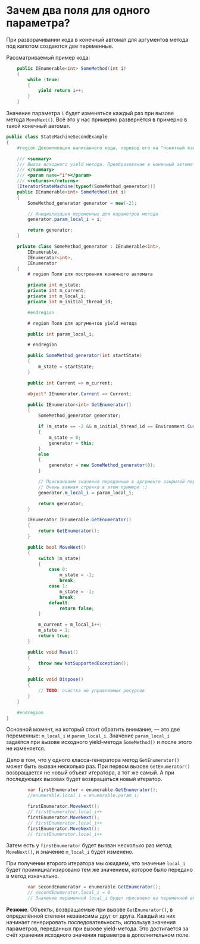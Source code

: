 # Зачем два поля для одного параметра?

При разворачивании кода в конечный автомат для аргументов метода под капотом создаются две переменные.

Рассматриваемый пример кода:

```csharp
    public IEnumerable<int> SomeMethod(int i)
    {
        while (true)
        {
            yield return i++;
        }
    }
```

Значение параметра `i` будет изменяться каждый раз при вызове метода `MoveNext()`. Всё это у нас примерно развернётся в примерно в такой конечный автомат.

```csharp
public class StateMachineSecondExample
{
    #region Декомпиляция написанного кода, перевод его на "понятный язык"

    /// <summary>
    /// Вызов исходного yield метода. Преобразование в конечный автомат внутри которого создаётся генератор последовательности
    /// </summary>
    /// <param name="i"></param>
    /// <returns></returns>
    [IteratorStateMachine(typeof(SomeMethod_generator))]
    public IEnumerable<int> SomeMethod(int i)
    {
        SomeMethod_generator generator = new(-2);

        // Инициализация переменных для параметров метода
        generator.param_local_i = i;

        return generator;
    }

    private class SomeMethod_generator : IEnumerable<int>,
        IEnumerable,
        IEnumerator<int>,
        IEnumerator
    {
        # region Поля для построения конечного автомата

        private int m_state;
        private int m_current;
        private int m_local_i;
        private int m_initial_thread_id;

        #endregion

        # region Поля для аргументов yield метода

        public int param_local_i;

        # endregion

        public SomeMethod_generator(int startState)
        {
            m_state = startState;
        }

        public int Current => m_current;

        object? IEnumerator.Current => Current;

        public IEnumerator<int> GetEnumerator()
        {
            SomeMethod_generator generator;

            if (m_state == -2 && m_initial_thread_id == Environment.CurrentManagedThreadId)
            {
                m_state = 0;
                generator = this;
            }
            else
            {
                generator = new SomeMethod_generator(0);
            }

            // Присваиваем значения переданные в аргументе закрытой переменной конечного автомата, которая будет изменяться
            // Очень важная строчка в этом примере :)
            generator.m_local_i = param_local_i;

            return generator;
        }

        IEnumerator IEnumerable.GetEnumerator()
        {
            return GetEnumerator();
        }

        public bool MoveNext()
        {
            switch (m_state)
            {
                case 0:
                    m_state = -1;
                    break;
                case 1:
                    m_state = -1;
                    break;
                default:
                    return false;
            }

            m_current = m_local_i++;
            m_state = 1;
            return true;
        }

        public void Reset()
        {
            throw new NotSupportedException();
        }

        public void Dispose()
        {
            // TODO: очистка не управляемых ресурсов
        }
    }

    #endregion
}
```

Основной момент, на который стоит обратить внимание, — это две переменные: `m_local_i` и `param_local_i`. Значение `param_local_i` задаётся при вызове исходного yield-метода `SomeMethod()` и после этого не изменяется.

Дело в том, что у одного класса-генератора метод `GetEnumerator()` может быть вызван несколько раз. При первом вызове `GetEnumerator()` возвращается не новый объект итератора, а тот же самый. А при последующих вызовах будет возвращаться новый итератор.

```csharp
        var firstEnumerator = enumerable.GetEnumerator();
        //enumerable.local_i = enuemrable.param_i;

        firstEnumerator.MoveNext();
        // firstEnumerator.local_i++
        firstEnumerator.MoveNext();
        // firstEnumerator.local_i++ 
        firstEnumerator.MoveNext();
        // firstEnumerator.local_i++
```

Затем есть у `firstEnumerator` будет вызван несколько раз метод `MoveNext()`, и значение `m_local_i` будет изменено.

При получении второго итератора мы ожидаем, что значение `local_i` будет проинициализировано тем же значением, которое было передано в метод изначально.

```csharp
        var secondEnumerator = enumerable.GetEnumerator();
        // secondEnumerator.local_i = 0
        // Значение переменной local_i будет присвоено из переменной enumerable.param_i
```

**Резюме**. Объекты, возвращаемые при вызове `GetEnumerator()`, в определённой степени независимы друг от друга. Каждый из них начинает генерировать последовательность, используя значения параметров, переданных при вызове yield-метода. Это достигается за счёт хранения исходного значения параметра в дополнительном поле.
